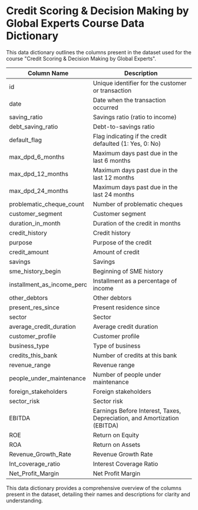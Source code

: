 # Credit Scoring & Decision Making by Global Experts Course Data Dictionary

This data dictionary outlines the columns present in the dataset used for the course "Credit Scoring & Decision Making by Global Experts".

| Column Name                | Description                                                             |
|----------------------------|-------------------------------------------------------------------------|
| id                         | Unique identifier for the customer or transaction                        |
| date                       | Date when the transaction occurred                                       |
| saving_ratio               | Savings ratio (ratio to income)                                          |
| debt_saving_ratio          | Debt-to-savings ratio                                                   |
| default_flag               | Flag indicating if the credit defaulted (1: Yes, 0: No)                 |
| max_dpd_6_months           | Maximum days past due in the last 6 months                               |
| max_dpd_12_months          | Maximum days past due in the last 12 months                              |
| max_dpd_24_months          | Maximum days past due in the last 24 months                              |
| problematic_cheque_count   | Number of problematic cheques                                            |
| customer_segment           | Customer segment                                                        |
| duration_in_month          | Duration of the credit in months                                         |
| credit_history             | Credit history                                                          |
| purpose                    | Purpose of the credit                                                   |
| credit_amount              | Amount of credit                                                        |
| savings                    | Savings                                                                 |
| sme_history_begin          | Beginning of SME history                                                |
| installment_as_income_perc | Installment as a percentage of income                                    |
| other_debtors              | Other debtors                                                           |
| present_res_since          | Present residence since                                                 |
| sector                     | Sector                                                                  |
| average_credit_duration    | Average credit duration                                                 |
| customer_profile           | Customer profile                                                        |
| business_type              | Type of business                                                        |
| credits_this_bank          | Number of credits at this bank                                          |
| revenue_range              | Revenue range                                                           |
| people_under_maintenance   | Number of people under maintenance                                      |
| foreign_stakeholders       | Foreign stakeholders                                                    |
| sector_risk                | Sector risk                                                             |
| EBITDA                     | Earnings Before Interest, Taxes, Depreciation, and Amortization (EBITDA) |
| ROE                        | Return on Equity                                                        |
| ROA                        | Return on Assets                                                        |
| Revenue_Growth_Rate        | Revenue Growth Rate                                                     |
| Int_coverage_ratio         | Interest Coverage Ratio                                                 |
| Net_Profit_Margin          | Net Profit Margin                                                       |

This data dictionary provides a comprehensive overview of the columns present in the dataset, detailing their names and descriptions for clarity and understanding.
